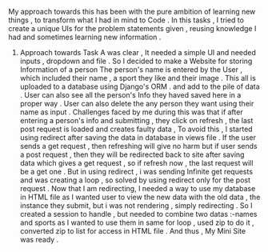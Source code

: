 My approach towards this has been with the pure ambition of learning new things , to transform what I had in mind to Code . 
In this tasks , I tried to create a unique UIs for the problem statements given , reusing knowledge I had and sometimes learning new information .
1. Approach towards Task A was clear , It needed a simple UI and needed inputs , dropdown and file . So I decided to make a Website for storing Information of a person
    The person's name is entered by the User , which included their name , a sport they like and their image . This all is uploaded to a database using Django's ORM .
     and add to the pile of data . User can also see all the person's Info they haved saved here in a proper way . User can also delete the any person they want using their name
   as input . Challenges faced by me during this was that if after entering a person's info and submitting , they click on refresh , the last post request is loaded and creates
   faulty data , To avoid this , I started using redirect after saving the data in database in views file . If the user sends a get request , then refreshing will give no harm
   but if user sends a post request , then they will be redirected back to site after saving data which gives a get request , so if refresh now , the last request will be a get
   one . But in using redirect , i was sending Infinite get requests and was creating a loop , so solved by using redirect only for the post request . Now that I am redirecting,
   I needed a way to use my database in HTML file as I wanted user to view the new data with the old data , the instance they submit, but i was not rendering ,
    simply redirecting . So I created a session to handle ,  but needed to combine two datas :-names and sports as I wanted to use them in same for loop , used zip to do it ,
   converted zip to list for access in HTML file . And thus , My Mini Site was ready .
